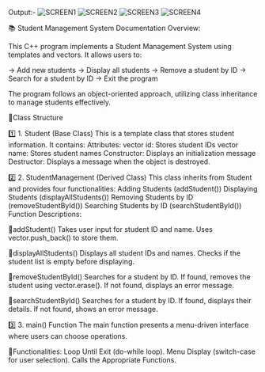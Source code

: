 Output:-
![SCREEN1](https://github.com/user-attachments/assets/1234648a-fe1d-432f-9918-5605e87e915a)
![SCREEN2](https://github.com/user-attachments/assets/e25ec62e-5ecd-4932-9dfb-f96e2c433ffa)
![SCREEN3](https://github.com/user-attachments/assets/3620fdba-9584-4255-993d-fce79a2b015a)
![SCREEN4](https://github.com/user-attachments/assets/4b8b7e78-8b98-4eb1-8a40-d2dacd291dfa)



📚 Student Management System Documentation Overview:

This C++ program implements a Student Management System using templates and vectors. It allows users to:

→ Add new students
→ Display all students
→ Remove a student by ID
→ Search for a student by ID
→ Exit the program

The program follows an object-oriented approach, utilizing class inheritance to manage students effectively.

📌Class Structure

1️⃣ 1. Student<T> (Base Class)
This is a template class that stores student information. It contains:
Attributes:
vector<T> id: Stores student IDs
vector<T> name: Stores student names
Constructor: Displays an initialization message
Destructor: Displays a message when the object is destroyed.

2️⃣ 2. StudentManagement<T> (Derived Class)
This class inherits from Student<T> and provides four functionalities:
Adding Students (addStudent())
Displaying Students (displayAllStudents())
Removing Students by ID (removeStudentById())
Searching Students by ID (searchStudentById())
Function Descriptions:

📌addStudent()
Takes user input for student ID and name.
Uses vector.push_back() to store them.

📌displayAllStudents()
Displays all student IDs and names.
Checks if the student list is empty before displaying.

📌removeStudentById()
Searches for a student by ID.
If found, removes the student using vector.erase().
If not found, displays an error message.

📌searchStudentById()
Searches for a student by ID.
If found, displays their details.
If not found, shows an error message.

3️⃣ 3. main() Function
The main function presents a menu-driven interface where users can choose operations.

📌Functionalities:
Loop Until Exit (do-while loop).
Menu Display (switch-case for user selection).
Calls the Appropriate Functions.



